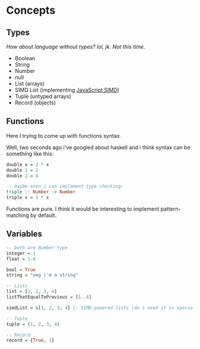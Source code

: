 # Concepts

## Types

*How about language without types? lol, jk. Not this time.*

* Boolean
* String
* Number
* null
* List (arrays)
* SIMD List (implementing [JavaScript SIMD](https://developer.mozilla.org/en-US/docs/Web/JavaScript/Reference/Global_Objects/SIMD))
* Tuple (untyped arrays)
* Record (objects)


## Functions

Here I trying to come up with functions syntax.

Well, two seconds ago i've googled about haskell and i think syntax can be something like this:
```haskell
double x = 2 * x
double 1 = 2
double 2 = 4

-- maybe even i can implement type checking:
triple :: Number -> Number
triple x = 3 * x
```

Functions are pure. I think it would be interesting to implement pattern-matching by default.

## Variables
```haskell
-- both are Number type
integer = 1
float = 1.0

bool = True
string = "omg i'm a string"

-- Lists
list = [1, 2, 3, 4]
listThatEqualToPrevious = [1..4]

simdList = &[1, 2, 3, 4] {- SIMD-powered lists (do i need it in special syntax?) -}

-- Tuple
tuple = (1, 2, 3, 4)

-- Record
record = {True, 1}
```
